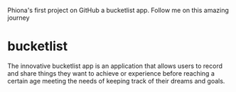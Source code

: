 Phiona's first project on GitHub a bucketlist app. Follow me on this amazing journey
# bucketlist
The innovative bucketlist app is an application that allows users  to record and share things they want to achieve or experience before reaching a certain age meeting the needs of keeping track of their dreams and goals.
